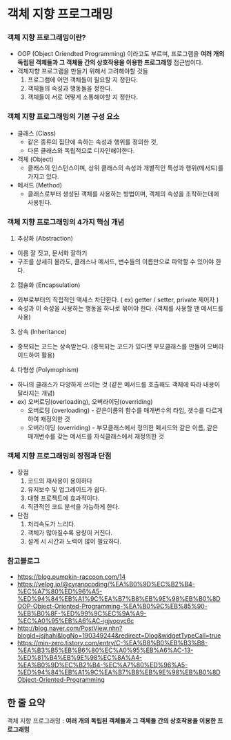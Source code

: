 # 객체 지향 프로그래밍



### 객체 지향 프로그래밍이란?

- OOP (Object Oriendted Programming) 이라고도 부르며, 프로그램을 **여러 개의 독립된 객체들과 그 객체들 간의 상호작용을 이용한 프로그래밍** 접근법이다.
- 객체지향 프로그램을 만들기 위해서 고려해야할 것들
  1. 프로그램에 어떤 객체들이 필요할 지 정한다.
  2. 객체들의 속성과 행동들을 정한다.
  3. 객체들이 서로 어떻게 소통해야할 지 정한다.



### 객체 지향 프로그래밍의 기본 구성 요소

- 클래스 (Class)
  - 같은 종류의 집단에 속하는 속성과 행위를 정의한 것,
  - 다른 클래스와 독립적으로 디자인해야한다.
- 객체 (Object)
  - 클래스의 인스턴스이며, 상위 클래스의 속성과 개별적인 특성과 행위(메서드)를 가지고 있다.
- 메서드 (Method)
  - 클래스로부터 생성된 객체를 사용하는 방법이며, 객체의 속성을 조작하는데에 사용된다.



### 객체 지향 프로그래밍의 4가지 핵심 개념

1.  추상화 (Abstraction)
   - 이름 잘 짓고, 문서화 잘하기
   - 구조를 상세히 몰라도, 클래스나 메서드, 변수들의 이름만으로 파악할 수 있어야 한다.
2.  캡슐화 (Encapsulation)
   - 외부로부터의 직접적인 액세스 차단한다. ( ex) getter / setter, private 제어자 ) 
   - 속성과 이 속성을 사용하는 행동을 하나로 묶어야 한다. (객체를 사용할 땐 메서드를 사용)
3.  상속 (Inheritance)
   - 중복되는 코드는 상속받는다. (중복되는 코드가 있다면 부모클래스를 만들어 오버라이드하여 활용)
4.  다형성 (Polymophism)
   - 하나의 클래스가 다양하게 쓰이는 것 (같은 메서드를 호출해도 객체에 따라 내용이 달라지는 개념)
   - ex) 오버로딩(overloading), 오버라이딩(overriding)
     - 오버로딩 (overloading) - 같은이름의 함수를 매개변수의 타입, 갯수를 다르게하여 재정의한 것
     - 오버라이딩 (overriding) - 부모클래스에서 정의한 메서드와 같은 이름, 같은 매개변수를 갖는 메서드를 자식클래스에서 재정의한 것



### 객체 지향 프로그래밍의 장점과 단점

- 장점
  1. 코드의 재사용이 용이하다
  2. 유지보수 및 업그레이드가 쉽다.
  3. 대형 프로젝트에 효과적이다.
  4. 직관적인 코드 분석을 가능하게 한다.
- 단점
  1. 처리속도가 느리다.
  2. 객체가 많아질수록 용량이 커진다.
  3. 설계 시 시간과 노력이 많이 필요하다.



### 참고블로그

- https://blog.pumpkin-raccoon.com/14
- https://velog.io/@cyranocoding/%EA%B0%9D%EC%B2%B4-%EC%A7%80%ED%96%A5-%ED%94%84%EB%A1%9C%EA%B7%B8%EB%9E%98%EB%B0%8DOOP-Object-Oriented-Programming-%EA%B0%9C%EB%85%90-%EB%B0%8F-%ED%99%9C%EC%9A%A9-%EC%A0%95%EB%A6%AC-igjyooyc6c
- http://blog.naver.com/PostView.nhn?blogId=jsjhahi&logNo=190349244&redirect=Dlog&widgetTypeCall=true
- https://min-zero.tistory.com/entry/C-%EA%B8%B0%EB%B3%B8-%EA%B3%B5%EB%B6%80%EC%A0%95%EB%A6%AC-13-%ED%81%B4%EB%9E%98%EC%8A%A4-%EA%B0%9D%EC%B2%B4-%EC%A7%80%ED%96%A5-%ED%94%84%EB%A1%9C%EA%B7%B8%EB%9E%98%EB%B0%8DObject-Oriented-Programming



## 한 줄 요약

객체 지향 프로그래밍 : **여러 개의 독립된 객체들과 그 객체들 간의 상호작용을 이용한 프로그래밍**

